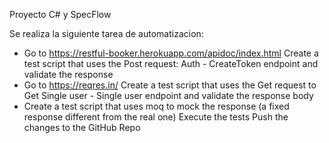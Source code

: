 Proyecto C# y SpecFlow

Se realiza la siguiente tarea de automatizacion:

- Go to https://restful-booker.herokuapp.com/apidoc/index.html
Create a test script that uses the Post request: Auth - CreateToken endpoint and validate the response
- Go to https://reqres.in/
Create a test script that uses the Get request to Get Single user - Single user endpoint and validate the response body
- Create a test script that uses moq to mock the response (a fixed response different from the real one)
Execute the tests
Push the changes to the GitHub Repo
